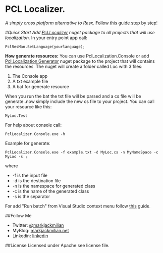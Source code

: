 # **PCL Localizer**.
*A simply cross platform alternative to Resx.*
[Follow this guide step by step!](http://markjackmilian.net/blog/pcllocalizer-step-by-step/)

#*Quick Start*
*Add [Pcl.Localizer](https://www.nuget.org/packages/Pcl.Localizer/) nuget package to all projects that will use localization.*
In your entry point app call:

	PclResMan.SetLanguage(yourlanguage);

**How generate resources:**
You can use PclLocalization.Console or add [Pcl.Localization.Generator](https://www.nuget.org/packages/Pcl.Localizer.Generator) nuget package to the project that will contains the resources.
The nuget will create a folder called Loc with 3 files:

 1. The Console app
 2. A txt example file 
 3. A bat for generate resource

When you run the bat the txt file will be parsed and a cs file will be generate..now simply include the new cs file to your project. You can call your resource like this:

	MyLoc.Test

For help about console call:

	PclLocalizer.Console.exe -h

Example for generate:

	PclLocalizer.Console.exe -f example.txt -d MyLoc.cs -n MyNameSpace -c MyLoc -s ;
where

 - -f is the input file
 - -d is the destination file
 - -n is the namespace for generated class
 - -c is the name of the generated class
 - -s is the separator

For add "Run batch" from Visual Studio context menu follow [this](http://stackoverflow.com/questions/5605885/how-to-run-a-bat-from-inside-the-ide) guide.

##Follow Me

 - Twitter: [@markjackmilian](https://twitter.com/markjackmilian)
 - MyBlog: [markjackmilian.net](http://markjackmilian.net/blog)
 - Linkedin: [linkedin](https://www.linkedin.com/in/marco-giacomo-milani)

##License
Licensed under Apache see license file.